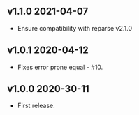 ## v1.1.0 2021-04-07

- Ensure compatibility with reparse v2.1.0

## v1.0.1 2020-04-12

- Fixes error prone equal - #10.

## v1.0.0 2020-30-11

- First release.
